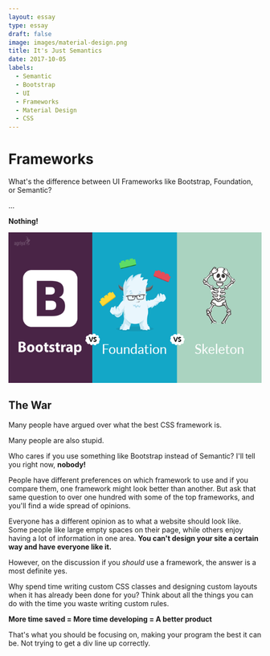 ```yaml
---
layout: essay
type: essay
draft: false
image: images/material-design.png
title: It's Just Semantics
date: 2017-10-05
labels:
  - Semantic
  - Bootstrap
  - UI
  - Frameworks
  - Material Design
  - CSS
---
```


<h1>Frameworks</h1>
<p>What's the difference between UI Frameworks like Bootstrap, Foundation, or Semantic?</p>

<p>...</p>

<strong>Nothing!</strong>

<center>
  <img style="height: 300px;" src="../images/frameworks.png"/>
</center>

<h2>The War</h2>
<p>Many people have argued over what the best CSS framework is.</p>
<p>Many people are also stupid.</p>

<p>Who cares if you use something like Bootstrap instead of Semantic? I'll tell you right now, <strong>nobody!</strong></p>

<p>People have different preferences on which framework to use and if you compare them, one framework might look better than another. But ask that same question to over one hundred with some of the top frameworks, and you'll find a wide spread of opinions. </p>
<p>Everyone has a different opinion as to what a website should look like. Some people like large empty spaces on their page, while others enjoy having a lot of information in one area. <strong>You can't design your site a certain way and have everyone like it.</strong></p>

<p>However, on the discussion if you <i>should</i> use a framework, the answer is a most definite yes.</p>

<p>Why spend time writing custom CSS classes and designing custom layouts when it has already been done for you? Think about all the things you can do with the time you waste writing custom rules.</p>

<p><strong>More time saved = More time developing = A better product</strong></p>

<p>That's what you should be focusing on, making your program the best it can be. Not trying to get a div line up correctly.</p>
